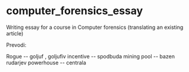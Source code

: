 # computer_forensics_essay
Writing essay for a course in Computer forensics (translating an existing article)


Prevodi:

Rogue -- goljuf , goljufiv
incentive -- spodbuda
mining pool -- bazen rudarjev
powerhouse -- centrala
